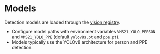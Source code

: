 # Models

Detection models are loaded through the [vision registry](../app/vision/registry.py).

* Configure model paths with environment variables `VMS21_YOLO_PERSON` and `VMS21_YOLO_PPE` (default `yolov8s.pt` and `ppe.pt`).
* Models typically use the YOLOv8 architecture for person and PPE detection.
